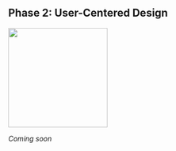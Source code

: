 ## Phase 2: User-Centered Design

<img src="https://i.imgur.com/a84lJD9.png" width="200">


*Coming soon*
